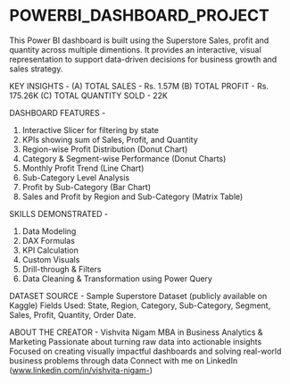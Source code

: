 # POWERBI_DASHBOARD_PROJECT

This Power BI dashboard is built using the Superstore Sales, profit and quantity across multiple dimentions. It provides an interactive, visual representation to support data-driven decisions for business growth and sales strategy.

KEY INSIGHTS - 
(A) TOTAL SALES - Rs. 1.57M
(B) TOTAL PROFIT - Rs. 175.26K
(C) TOTAL QUANTITY SOLD - 22K

DASHBOARD FEATURES -

1. Interactive Slicer for filtering by state
2. KPIs showing sum of Sales, Profit, and Quantity
3. Region-wise Profit Distribution (Donut Chart)
4. Category & Segment-wise Performance (Donut Charts)
5. Monthly Profit Trend (Line Chart)
6. Sub-Category Level Analysis
7. Profit by Sub-Category (Bar Chart)
8. Sales and Profit by Region and Sub-Category (Matrix Table)

SKILLS DEMONSTRATED -

1. Data Modeling
2. DAX Formulas
3. KPI Calculation
4. Custom Visuals
5. Drill-through & Filters
6. Data Cleaning & Transformation using Power Query

DATASET SOURCE - Sample Superstore Dataset (publicly available on Kaggle)
Fields Used: State, Region, Category, Sub-Category, Segment, Sales, Profit, Quantity, Order Date.

ABOUT THE CREATOR - 
Vishvita Nigam
 MBA in Business Analytics & Marketing
 Passionate about turning raw data into actionable insights
 Focused on creating visually impactful dashboards and solving real-world business problems through data
 Connect with me on LinkedIn (www.linkedin.com/in/vishvita-nigam-)
